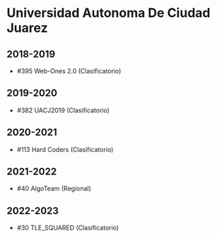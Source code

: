 # Universidad Autonoma De Ciudad Juarez

## 2018-2019

- #395 Web-Ones 2.0 (Clasificatorio)

## 2019-2020

- #382 UACJ2019 (Clasificatorio)

## 2020-2021

- #113 Hard Coders (Clasificatorio)

## 2021-2022

- #40 AlgoTeam (Regional)

## 2022-2023

- #30 TLE_SQUARED (Clasificatorio)


